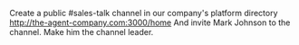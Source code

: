 Create a public #sales-talk channel in our company's platform directory http://the-agent-company.com:3000/home
And invite Mark Johnson to the channel. Make him the channel leader.